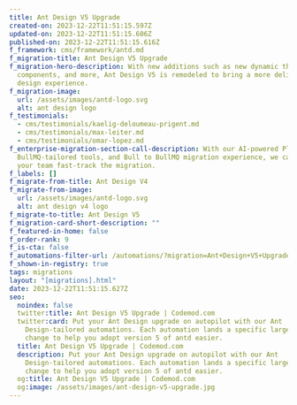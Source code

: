 ```yaml
---
title: Ant Design V5 Upgrade
created-on: 2023-12-22T11:51:15.597Z
updated-on: 2023-12-22T11:51:15.606Z
published-on: 2023-12-22T11:51:15.616Z
f_framework: cms/framework/antd.md
f_migration-title: Ant Design V5 Upgrade
f_migration-hero-description: With new additions such as new dynamic themes, new
  components, and more, Ant Design V5 is remodeled to bring a more delightful
  design experience.
f_migration-image:
  url: /assets/images/antd-logo.svg
  alt: ant design logo
f_testimonials:
  - cms/testimonials/kaelig-deloumeau-prigent.md
  - cms/testimonials/max-leiter.md
  - cms/testimonials/omar-lopez.md
f_enterprise-migration-section-call-description: With our AI-powered Platform,
  BullMQ-tailored tools, and Bull to BullMQ migration experience, we can help
  your team fast-track the migration.
f_labels: []
f_migrate-from-title: Ant Design V4
f_migrate-from-image:
  url: /assets/images/antd-logo.svg
  alt: ant design v4 logo
f_migrate-to-title: Ant Design V5
f_migration-card-short-description: ""
f_featured-in-home: false
f_order-rank: 9
f_is-cta: false
f_automations-filter-url: /automations/?migration=Ant+Design+V5+Upgrade
f_shown-in-registry: true
tags: migrations
layout: "[migrations].html"
date: 2023-12-22T11:51:15.627Z
seo:
  noindex: false
  twitter:title: Ant Design V5 Upgrade | Codemod.com
  twitter:card: Put your Ant Design upgrade on autopilot with our Ant
    Design-tailored automations. Each automation lands a specific large-scale
    change to help you adopt version 5 of antd easier.
  title: Ant Design V5 Upgrade | Codemod.com
  description: Put your Ant Design upgrade on autopilot with our Ant
    Design-tailored automations. Each automation lands a specific large-scale
    change to help you adopt version 5 of antd easier.
  og:title: Ant Design V5 Upgrade | Codemod.com
  og:image: /assets/images/ant-design-v5-upgrade.jpg
---
```

